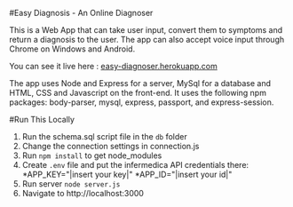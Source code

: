 #Easy Diagnosis - An Online Diagnoser 

This is a Web App that can take user input, convert them to symptoms and return a diagnosis to the user. The app can also accept voice input through Chrome on Windows and Android. 

You can see it live here : [easy-diagnoser.herokuapp.com](https://easy-diagnoser.herokuapp.com/)

The app uses Node and Express for a server, MySql for a database and HTML, CSS and Javascript on the front-end. It uses the following npm packages: body-parser, mysql, express, passport, and express-session.

#Run This Locally

1. Run the schema.sql script file in the `db` folder
2. Change the connection settings in connection.js
3. Run `npm install` to get node_modules
4. Create `.env` file and put the infermedica API credentials there:
	*APP_KEY="|insert your key|"
	*APP_ID="|insert your id|"
5. Run server `node server.js`
6. Navigate to http://localhost:3000 
